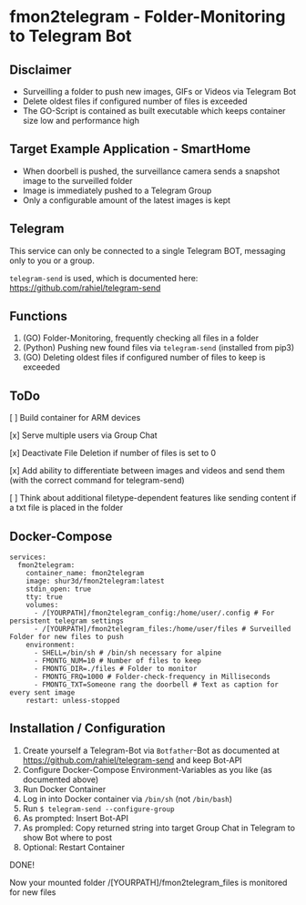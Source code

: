  # fmon2telegram - Folder-Monitoring to Telegram Bot

## Disclaimer

- Surveilling a folder to push new images, GIFs or Videos via Telegram Bot
- Delete oldest files if configured number of files is exceeded
- The GO-Script is contained as built executable which keeps container size low and performance high

## Target Example Application - SmartHome

- When  doorbell is pushed, the surveillance camera sends a snapshot image to the surveilled folder
- Image is immediately pushed to a Telegram Group
- Only a configurable amount of the latest images is kept

## Telegram

This service can only be connected to a single Telegram BOT, messaging only to you or a group.

`telegram-send` is used, which is documented here:
https://github.com/rahiel/telegram-send


## Functions

1. (GO) Folder-Monitoring, frequently checking all files in a folder
2. (Python) Pushing new found files via `telegram-send` (installed from pip3)
3. (GO) Deleting oldest files if configured number of files to keep is exceeded

## ToDo

[  ] Build container for ARM devices

[x] Serve multiple users via Group Chat

[x] Deactivate File Deletion if number of files is set to 0

[x] Add ability to differentiate between images and videos and send them (with the correct command for telegram-send)

[ ] Think about additional filetype-dependent features like sending content if a txt file is placed in the folder

## Docker-Compose
```
services:
  fmon2telegram:
    container_name: fmon2telegram
    image: shur3d/fmon2telegram:latest
    stdin_open: true
    tty: true
    volumes:
      - /[YOURPATH]/fmon2telegram_config:/home/user/.config # For persistent telegram settings
      - /[YOURPATH]/fmon2telegram_files:/home/user/files # Surveilled Folder for new files to push
    environment:
      - SHELL=/bin/sh # /bin/sh necessary for alpine
      - FMONTG_NUM=10 # Number of files to keep
      - FMONTG_DIR=./files # Folder to monitor
      - FMONTG_FRQ=1000 # Folder-check-frequency in Milliseconds
      - FMONTG_TXT=Someone rang the doorbell # Text as caption for every sent image
    restart: unless-stopped
```

## Installation / Configuration

1. Create yourself a Telegram-Bot via `Botfather`-Bot as documented at https://github.com/rahiel/telegram-send and keep Bot-API
2. Configure Docker-Compose Environment-Variables as you like (as documented above)
3. Run Docker Container
4. Log in into Docker container via `/bin/sh` (not `/bin/bash`)
5. Run `$ telegram-send --configure-group`
6. As prompted: Insert Bot-API
7. As prompled: Copy returned string into target Group Chat in Telegram to show Bot where to post
8. Optional: Restart Container

DONE!

Now your mounted folder /[YOURPATH]/fmon2telegram_files is monitored for new files
